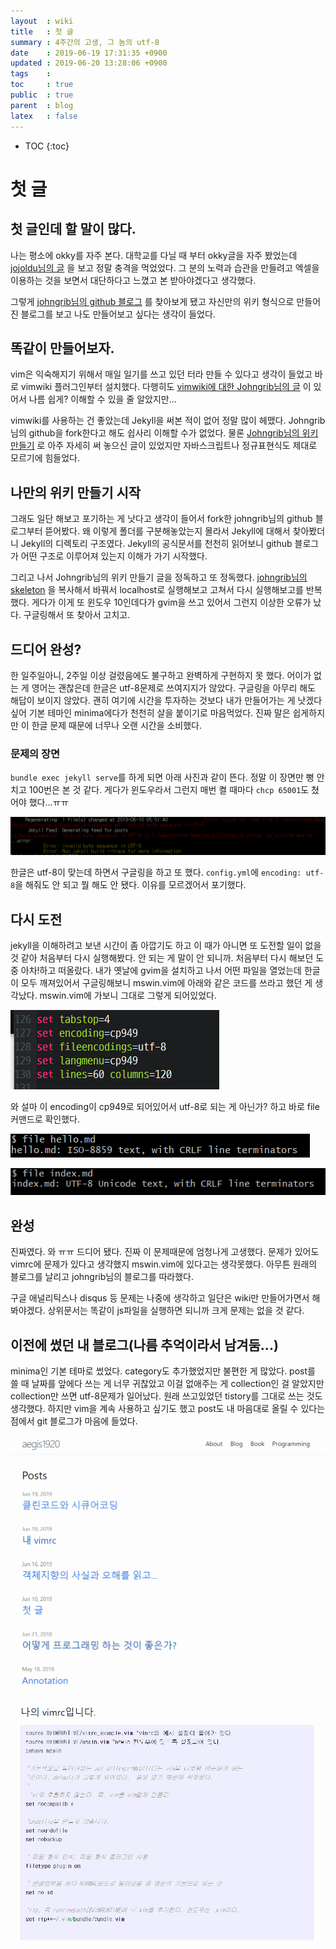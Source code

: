 ```yaml
---
layout  : wiki
title   : 첫 글 
summary : 4주간의 고생, 그 놈의 utf-8
date    : 2019-06-19 17:31:35 +0900
updated : 2019-06-20 13:28:06 +0900
tags    : 
toc     : true
public  : true
parent  : blog
latex   : false
---
```

* TOC
{:toc}

# 첫 글 

## 첫 글인데 할 말이 많다.

나는 평소에 okky를 자주 본다. 대학교를 다닐 때 부터 okky글을 자주 봤었는데 [jojoldu님의 글](https://jojoldu.tistory.com/247) 을 보고 정말 충격을 먹었었다. 그 분의 노력과 습관을 만들려고 엑셀을 이용하는 것을 보면서 대단하다고 느꼈고 본 받아야겠다고 생각했다.

그렇게 [johngrib님의 github 블로그](https://johngrib.github.io/) 를 찾아보게 됐고 자신만의 위키 형식으로 만들어진 블로그를 보고 나도 만들어보고 싶다는 생각이 들었다.

## 똑같이 만들어보자.

vim은 익숙해지기 위해서 매일 일기를 쓰고 있던 터라 만들 수 있다고 생각이 들었고 바로 vimwiki 플러그인부터 설치했다. 다행히도 [vimwiki에 대한 Johngrib님의 글](https://johngrib.github.io/wiki/vimwiki/) 이 있어서 나름 쉽게? 이해할 수 있을 줄 알았지만...

vimwiki를 사용하는 건 좋았는데 Jekyll을 써본 적이 없어 정말 많이 헤맸다. Johngrib님의 github을 fork한다고 해도 쉽사리 이해할 수가 없었다. 물론 [Johngrib님의 위키만들기](https://johngrib.github.io/wiki/my-wiki/) 로 아주 자세히 써 놓으신 글이 있었지만 자바스크립트나 정규표현식도 제대로 모르기에 힘들었다. 

## 나만의 위키 만들기 시작

그래도 일단 해보고 포기하는 게 낫다고 생각이 들어서 fork한 johngrib님의 github 블로그부터 뜯어봤다. 왜 이렇게 폴더를 구분해놓았는지 몰라서 Jekyll에 대해서 찾아봤더니 Jekyll의 디렉토리 구조였다. Jekyll의 공식문서를 천천히 읽어보니 github 블로그가 어떤 구조로 이루어져 있는지 이해가 가기 시작했다. 

그리고 나서 Johngrib님의 위키 만들기 글을 정독하고 또 정독했다. [johngrib님의 skeleton](https://github.com/johngrib/johngrib-jekyll-skeleton) 을 복사해서 바꿔서 localhost로 실행해보고 고쳐서 다시 실행해보고를 반복했다. 게다가 이게 또 윈도우 10인데다가 gvim을 쓰고 있어서 그런지 이상한 오류가 났다. 구글링해서 또 찾아서 고치고. 

## 드디어 완성?

한 일주일아니, 2주일 이상 걸렸음에도 불구하고 완벽하게 구현하지 못 했다. 어이가 없는 게 영어는 괜찮은데 한글은 utf-8문제로 쓰여지지가 않았다. 구글링을 아무리 해도 해답이 보이지 않았다. 괜히 여기에 시간을 투자하는 것보다 내가 만들어가는 게 낫겠다 싶어 기본 테마인 minima에다가 천천히 살을 붙이기로 마음먹었다. 진짜 말은 쉽게하지만 이 한글 문제 때문에 너무나 오랜 시간을 소비했다.  

### 문제의 장면
`bundle exec jekyll serve`를 하게 되면 아래 사진과 같이 뜬다. 정말 이 장면만 뻥 안 치고 100번은 본 것 같다. 게다가 윈도우라서 그런지 매번 켤 때마다 `chcp 65001`도 쳤어야 했다...ㅠㅠ

![utf-8-한글문제](/wiki-img/utf-8-problem.png)

한글은 utf-8이 맞는데 하면서 구글링을 하고 또 했다. `config.yml`에 `encoding: utf-8`을 해줘도 안 되고 뭘 해도 안 됐다. 이유를 모르겠어서 포기했다.

## 다시 도전

jekyll을 이해하려고 보낸 시간이 좀 아깝기도 하고 이 때가 아니면 또 도전할 일이 없을 것 같아 처음부터 다시 실행해봤다. 안 되는 게 말이 안 되니까. 처음부터 다시 해보던 도중 아차!하고 떠올랐다. 내가 옛날에 gvim을 설치하고 나서 어떤 파일을 열었는데 한글이 모두 깨져있어서 구글링해보니 mswin.vim에 아래와 같은 코드를 쓰라고 했던 게 생각났다. mswin.vim에 가보니 그대로 그렇게 되어있었다.

![cp949](/wiki-img/cp949.PNG)

와 설마 이 encoding이 cp949로 되어있어서 utf-8로 되는 게 아닌가? 하고 바로 file 커맨드로 확인했다.


![filecommand](/wiki-img/filecommand.PNG)

![utf8](/wiki-img/utf8.PNG)

## 완성

진짜였다. 와 ㅠㅠ 드디어 됐다. 진짜 이 문제때문에 엄청나게 고생했다. 문제가 있어도 vimrc에 문제가 있다고 생각했지 mswin.vim에 있다고는 생각못했다. 아무튼 원래의 블로그를 날리고 johngrib님의 블로그를 따라했다.

구글 애널리틱스나 disqus 등 문제는 나중에 생각하고 일단은 wiki만 만들어가면서 해봐야겠다. 상위문서는 똑같이 js파일을 실행하면 되니까 크게 문제는 없을 것 같다.

## 이전에 썼던 내 블로그(나름 추억이라서 남겨둠...)

minima인 기본 테마로 썼었다. category도 추가했었지만 불편한 게 많았다. post를 쓸 때 날짜를 앞에다 쓰는 게 너무 귀찮았고 이걸 없애주는 게 collection인 걸 알았지만 collection만 쓰면 utf-8문제가 일어났다. 원래 쓰고있었던 tistory를 그대로 쓰는 것도 생각했다. 하지만 vim을 계속 사용하고 싶기도 했고 post도 내 마음대로 올릴 수 있다는 점에서 git 블로그가 마음에 들었다.

![utf8](/wiki-img/myoriginblog.PNG)

![utf8](/wiki-img/vimrc.PNG)
